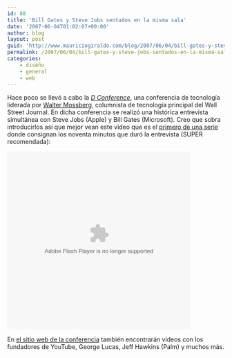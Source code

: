 ```yaml
---
id: 88
title: 'Bill Gates y Steve Jobs sentados en la misma sala'
date: '2007-06-04T01:02:07+00:00'
author: blog
layout: post
guid: 'http://www.mauriciogiraldo.com/blog/2007/06/04/bill-gates-y-steve-jobs-sentados-en-la-misma-sala/'
permalink: /2007/06/04/bill-gates-y-steve-jobs-sentados-en-la-misma-sala/
categories:
    - diseño
    - general
    - web
---
```


Hace poco se llevó a cabo la [*D Conference*](http://d5.allthingsd.com/ "D5 en All Things Digital"), una conferencia de tecnología liderada por [Walter Mossberg](http://walt.allthingsd.com/), columnista de tecnología principal del Wall Street Journal. En dicha conferencia se realizó una histórica entrevista simultánea con Steve Jobs (Apple) y Bill Gates (Microsoft). Creo que sobra introducirlos así que mejor vean este video que es el [primero de una serie](http://link.brightcove.com/services/link/bcpid716692140/bclid909803988/bctid958634947) donde consignan los noventa minutos que duró la entrevista (SUPER recomendada):

<embed base="http://admin.brightcove.com" bgcolor="#FFFFFF" flashvars="videoId=958475626&playerId=452319854&viewerSecureGatewayURL=https://services.brightcove.com/services/amfgateway&servicesURL=http://services.brightcove.com/services&cdnURL=http://admin.brightcove.com&domain=embed&autoStart=false&" height="412" name="flashObj" pluginspage="http://www.macromedia.com/shockwave/download/index.cgi?P1_Prod_Version=ShockwaveFlash" seamlesstabbing="false" src="http://services.brightcove.com/services/viewer/federated_f8/452319854" swliveconnect="true" type="application/x-shockwave-flash" width="425"></embed>

En [el sitio web de la conferencia](http://d5.allthingsd.com/ "D5 en All Things Digital") también encontrarán videos con los fundadores de YouTube, George Lucas, Jeff Hawkins (Palm) y muchos más.